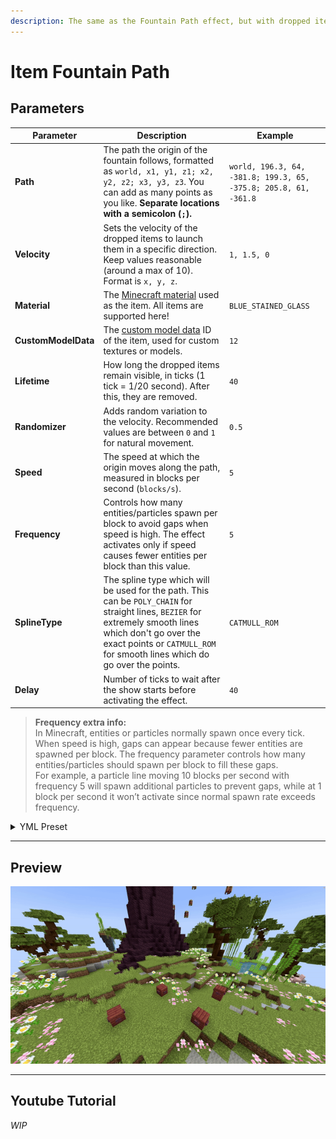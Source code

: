 ```yaml
---
description: The same as the Fountain Path effect, but with dropped items instead of falling blocks.
---
```


# Item Fountain Path

## Parameters

| Parameter           | Description                                                                                                                                                                                                                                                                                                                                   | Example                                                          |
|---------------------|-----------------------------------------------------------------------------------------------------------------------------------------------------------------------------------------------------------------------------------------------------------------------------------------------------------------------------------------------|------------------------------------------------------------------|
| **Path**            | The path the origin of the fountain follows, formatted as `world, x1, y1, z1; x2, y2, z2; x3, y3, z3`. You can add as many points as you like. **Separate locations with a semicolon (`;`).**                                                                                                                                                 | `world, 196.3, 64, -381.8; 199.3, 65, -375.8; 205.8, 61, -361.8` |
| **Velocity**        | Sets the velocity of the dropped items to launch them in a specific direction. Keep values reasonable (around a max of 10). Format is `x, y, z`.                                                                                                                                                                                              | `1, 1.5, 0`                                                      |
| **Material**        | The [Minecraft material](https://hub.spigotmc.org/javadocs/bukkit/org/bukkit/Material.html) used as the item. All items are supported here!                                                                                                                                                                                                   | `BLUE_STAINED_GLASS`                                             |
| **CustomModelData** | The [custom model data](https://mcmodels.net/how-to-tutorials/resource-pack-tutorials/what-is-custommodeldata-2/) ID of the item, used for custom textures or models.                                                                                                                                                                         | `12`                                                             |
| **Lifetime**        | How long the dropped items remain visible, in ticks (1 tick = 1/20 second). After this, they are removed.                                                                                                                                                                                                                                     | `40`                                                             |
| **Randomizer**      | Adds random variation to the velocity. Recommended values are between `0` and `1` for natural movement.                                                                                                                                                                                                                                       | `0.5`                                                            |
| **Speed**           | The speed at which the origin moves along the path, measured in blocks per second (`blocks/s`).                                                                                                                                                                                                                                               | `5`                                                              |
| **Frequency**       | Controls how many entities/particles spawn per block to avoid gaps when speed is high. The effect activates only if speed causes fewer entities per block than this value.                                                                                                                                                                    | `5`                                                              |
| **SplineType**      | The spline type which will be used for the path. This can be `POLY_CHAIN` for straight lines, `BEZIER` for extremely smooth lines which don't go over the exact points or `CATMULL_ROM` for smooth lines which do go over the points.                                                                                                         | `CATMULL_ROM`                                                    |
| **Delay**           | Number of ticks to wait after the show starts before activating the effect.                                                                                                                                                                                                                                                                   | `40`                                                             |

> **Frequency extra info:**  
> In Minecraft, entities or particles normally spawn once every tick. When speed is high, gaps can appear because fewer entities are spawned per block. The frequency parameter controls how many entities/particles should spawn per block to fill these gaps.  
> For example, a particle line moving 10 blocks per second with frequency 5 will spawn additional particles to prevent gaps, while at 1 block per second it won’t activate since normal spawn rate exceeds frequency.

<details>
<summary>YML Preset</summary>

```yaml
'1':
  Type: ITEM_FOUNTAIN_PATH
  Path: 'world, 0, 0, 0; 3, 3, 3'
  Velocity: 0, 1, 0
  Material: BLUE_STAINED_GLASS
  CustomModelData: 0
  Lifetime: 40
  Randomizer: 0
  Speed: 1
  Frequency: 5
  Smooth: true
  Delay: 0
```

</details>

---

## Preview

![Item Fountain Path Preview](../assets/previews/item_fountain_path.gif)

---

## Youtube Tutorial

*WIP*

